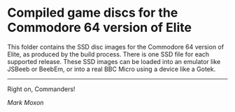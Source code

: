 # Compiled game discs for the Commodore 64 version of Elite

This folder contains the SSD disc images for the Commodore 64 version of Elite, as produced by the build process. There is one SSD file for each supported release. These SSD images can be loaded into an emulator like JSBeeb or BeebEm, or into a real BBC Micro using a device like a Gotek.

---

Right on, Commanders!

_Mark Moxon_